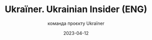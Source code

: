 ---
layout: default
modal-id: 30
date: 2023-04-12
title: Ukraïner. Ukrainian Insider (ENG)
author: команда проєкту Ukraïner
author_label: Автори
img: ukraїner-ukrainian-insider.jpg
alt: image-alt
project-date: 2019
category: Нон-фікшн
status: delivering
description: "«Ukraïner. Ukrainian Insider» is the print edition of the ambitious digital media project Ukraïner based on our 2016–2018 expedition throughout all the historic regions of Ukraine: from Sloboda Ukraine in the east to Podillia in the southwest, and Volyn in the northwest to Tavria in the south. In this book we feature the most striking and memorable moments of our exploration with the intention of sharing with the world the many unique places within Ukraine and the stories of the remarkable Ukrainians who live there. Evocative photography showcases these stories and together reveal a Ukraine that is authentic, surprising, and exciting."
---